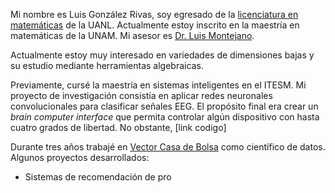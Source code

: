 
Mi nombre es Luis González Rivas, soy egresado de la [licenciatura en matemáticas](http://www.fcfm.uanl.mx/es/Matematicas) de la UANL. Actualmente estoy inscrito en la maestría en matemáticas de la UNAM. Mi asesor es [Dr. Luis Montejano](https://www.matem.unam.mx/fsd/luis).

Actualmente estoy muy interesado en variedades de dimensiones bajas y su estudio mediante herramientas algebraicas.

Previamente, cursé la maestría en sistemas inteligentes en el ITESM. Mi proyecto de investigación consistía en aplicar redes neuronales convolucionales para clasificar señales EEG. El propósito final era crear un *brain computer interface* que permita controlar algún dispositivo con hasta cuatro grados de libertad. No obstante,  [link codigo]

Durante tres años trabajé en [Vector Casa de Bolsa](https://www.vector.com.mx) como científico de datos. Algunos proyectos desarrollados:
* Sistemas de recomendación de pro 